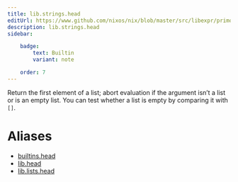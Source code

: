 ```yaml
---
title: lib.strings.head
editUrl: https://www.github.com/nixos/nix/blob/master/src/libexpr/primops.cc
description: lib.strings.head
sidebar:

    badge:
        text: Builtin
        variant: note

    order: 7
---
```


Return the first element of a list; abort evaluation if the argument
isn’t a list or is an empty list. You can test whether a list is
empty by comparing it with `[]`.


# Aliases

- [builtins.head](reference/builtins/builtins-head)
- [lib.head](reference/lib/lib-head)
- [lib.lists.head](reference/lib/lists/lib-lists-head)


